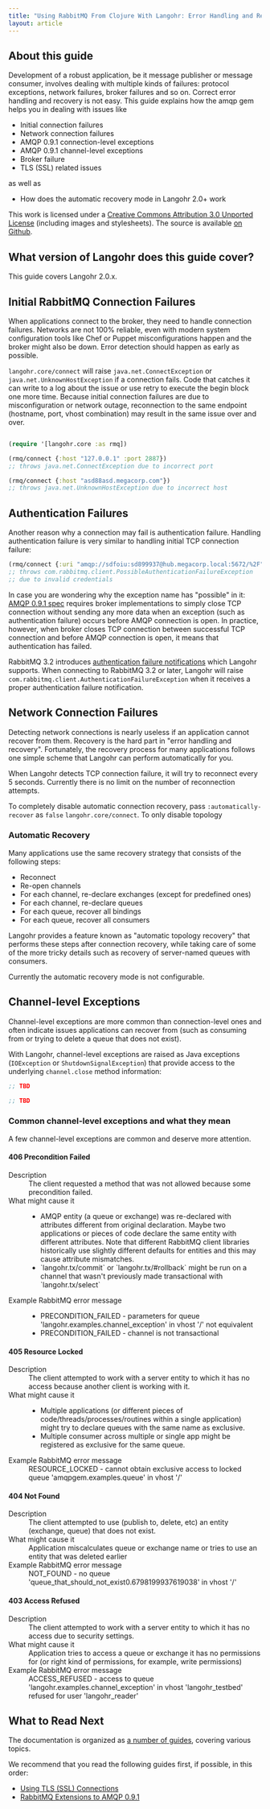 ```yaml
---
title: "Using RabbitMQ From Clojure With Langohr: Error Handling and Recovery"
layout: article
---
```


## About this guide

Development of a robust application, be it message publisher or
message consumer, involves dealing with multiple kinds of failures:
protocol exceptions, network failures, broker failures and so
on. Correct error handling and recovery is not easy. This guide
explains how the amqp gem helps you in dealing with issues like

 * Initial connection failures
 * Network connection failures
 * AMQP 0.9.1 connection-level exceptions
 * AMQP 0.9.1 channel-level exceptions
 * Broker failure
 * TLS (SSL) related issues

as well as

 * How does the automatic recovery mode in Langohr 2.0+ work

This work is licensed under a <a rel="license" href="http://creativecommons.org/licenses/by/3.0/">Creative Commons Attribution 3.0 Unported License</a>
(including images and stylesheets). The source is available [on Github](https://github.com/clojurewerkz/langohr.docs).


## What version of Langohr does this guide cover?

This guide covers Langohr 2.0.x.


## Initial RabbitMQ Connection Failures

When applications connect to the broker, they need to handle
connection failures. Networks are not 100% reliable, even with modern
system configuration tools like Chef or Puppet misconfigurations
happen and the broker might also be down. Error detection should
happen as early as possible.

`langohr.core/connect` will raise `java.net.ConnectException` or `java.net.UnknownHostException` if a
connection fails. Code that catches it can write to a log about the
issue or use retry to execute the begin block one more time. Because
initial connection failures are due to misconfiguration or network
outage, reconnection to the same endpoint (hostname, port, vhost
combination) may result in the same issue over and over.

``` clojure

(require '[langohr.core :as rmq])

(rmq/connect {:host "127.0.0.1" :port 2887})
;; throws java.net.ConnectException due to incorrect port

(rmq/connect {:host "asd88asd.megacorp.com"})
;; throws java.net.UnknownHostException due to incorrect host
```



## Authentication Failures

Another reason why a connection may fail is authentication
failure. Handling authentication failure is very similar to handling
initial TCP connection failure:

``` clojure
(rmq/connect {:uri "amqp://sdfoiu:sd899937@hub.megacorp.local:5672/%2F"})
;; throws com.rabbitmq.client.PossibleAuthenticationFailureException
;; due to invalid credentials
```

In case you are wondering why the exception name has "possible" in it:
[AMQP 0.9.1 spec](http://www.rabbitmq.com/resources/specs/amqp0-9-1.pdf) requires broker
implementations to simply close TCP connection without sending any
more data when an exception (such as authentication failure) occurs
before AMQP connection is open. In practice, however, when broker
closes TCP connection between successful TCP connection and before
AMQP connection is open, it means that authentication has failed.

RabbitMQ 3.2 introduces [authentication failure
notifications](http://www.rabbitmq.com/auth-notification.html) which
Langohr supports. When connecting to RabbitMQ 3.2 or later, Langohr
will raise `com.rabbitmq.client.AuthenticationFailureException` when
it receives a proper authentication failure notification.


## Network Connection Failures

Detecting network connections is nearly useless if an application
cannot recover from them. Recovery is the hard part in "error handling
and recovery". Fortunately, the recovery process for many applications
follows one simple scheme that Langohr can perform automatically for
you.

When Langohr detects TCP connection failure, it will try to reconnect
every 5 seconds. Currently there is no limit on the number of reconnection
attempts.

To completely disable automatic connection recovery, pass `:automatically-recover` as `false`
`langohr.core/connect`. To only disable topology


### Automatic Recovery

Many applications use the same recovery strategy that consists of the following steps:

 * Reconnect
 * Re-open channels
 * For each channel, re-declare exchanges (except for predefined ones)
 * For each channel, re-declare queues
 * For each queue, recover all bindings
 * For each queue, recover all consumers

Langohr provides a feature known as "automatic topology recovery" that performs these steps
after connection recovery, while taking care of some of the more tricky details
such as recovery of server-named queues with consumers.

Currently the automatic recovery mode is not configurable.


## Channel-level Exceptions

Channel-level exceptions are more common than connection-level ones and often indicate
issues applications can recover from (such as consuming from or trying to delete
a queue that does not exist).

With Langohr, channel-level exceptions are raised as Java exceptions
(`IOException` or `ShutdownSignalException`) that provide access to
the underlying `channel.close` method information:

``` clojure
;; TBD
```

``` clojure
;; TBD
```


### Common channel-level exceptions and what they mean

A few channel-level exceptions are common and deserve more attention.

#### 406 Precondition Failed

<dl>
  <dt>Description</dt>
  <dd>The client requested a method that was not allowed because some precondition failed.</dd>
  <dt>What might cause it</dt>
  <dd>
    <ul>
      <li>AMQP entity (a queue or exchange) was re-declared with attributes different from original declaration. Maybe two applications or pieces of code declare the same entity with different attributes. Note that different RabbitMQ client libraries historically use slightly different defaults for entities and this may cause attribute mismatches.</li>
      <li>`langohr.tx/commit` or `langohr.tx/#rollback` might be run on a channel that wasn't previously made transactional with `langohr.tx/select`</li>
    </ul>
  </dd>
  <dt>Example RabbitMQ error message</dt>
  <dd>
    <ul>
      <li>PRECONDITION_FAILED - parameters for queue 'langohr.examples.channel_exception' in vhost '/' not equivalent</li>
      <li>PRECONDITION_FAILED - channel is not transactional</li>
    </ul>
  </dd>
</dl>

#### 405 Resource Locked

<dl>
  <dt>Description</dt>
  <dd>
    The client attempted to work with a server entity to which it has no access because
    another client is working with it.
  </dd>
  <dt>What might cause it</dt>
  <dd>
    <ul>
      <li>
        Multiple applications (or different pieces of code/threads/processes/routines within a single application)
        might try to declare queues with the same name as exclusive.
      </li>
      <li>
        Multiple consumer across multiple or single app might be registered as exclusive for the same queue.
      </li>
    </ul>
  </dd>
  <dt>Example RabbitMQ error message</dt>
  <dd>RESOURCE_LOCKED - cannot obtain exclusive access to locked queue 'amqpgem.examples.queue' in vhost '/'</dd>
</dl>

#### 404 Not Found

<dl>
  <dt>Description</dt>
  <dd>The client attempted to use (publish to, delete, etc) an entity (exchange, queue) that does not exist.</dd>
  <dt>What might cause it</dt>
  <dd>Application miscalculates queue or exchange name or tries to use an entity that was deleted earlier</dd>
  <dt>Example RabbitMQ error message</dt>
  <dd>NOT_FOUND - no queue 'queue_that_should_not_exist0.6798199937619038' in vhost '/'</dd>
</dl>

#### 403 Access Refused

<dl>
  <dt>Description</dt>
  <dd>The client attempted to work with a server entity to which it has no access due to security settings.</dd>
  <dt>What might cause it</dt>
  <dd>Application tries to access a queue or exchange it has no permissions for (or right kind of permissions, for example, write permissions)</dd>
  <dt>Example RabbitMQ error message</dt>
  <dd>ACCESS_REFUSED - access to queue 'langohr.examples.channel_exception' in vhost 'langohr_testbed' refused for user 'langohr_reader'</dd>
</dl>



## What to Read Next

The documentation is organized as [a number of guides](/articles/guides.html), covering various topics.

We recommend that you read the following guides first, if possible, in this order:

 * [Using TLS (SSL) Connections](/articles/tls.html)
 * [RabbitMQ Extensions to AMQP 0.9.1](/articles/extensions.html)
